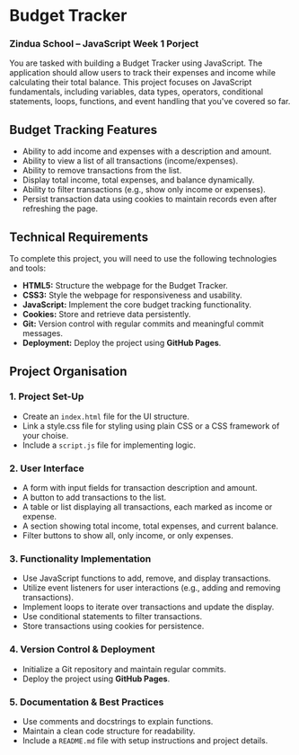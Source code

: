 # Budget Tracker
### Zindua School – JavaScript Week 1 Porject
You are tasked with building a Budget Tracker using JavaScript. The application should allow users to track their expenses and income while calculating their total balance. This project focuses on JavaScript fundamentals, including variables, data types, operators, conditional statements, loops, functions, and event handling that you've covered so far.

## Budget Tracking Features
- Ability to add income and expenses with a description and amount.
- Ability to view a list of all transactions (income/expenses).
- Ability to remove transactions from the list.
- Display total income, total expenses, and balance dynamically.
- Ability to filter transactions (e.g., show only income or expenses).
- Persist transaction data using cookies to maintain records even after refreshing the page.

## Technical Requirements
To complete this project, you will need to use the following technologies and tools:
- **HTML5:** Structure the webpage for the Budget Tracker.
- **CSS3:** Style the webpage for responsiveness and usability.
- **JavaScript:** Implement the core budget tracking functionality.
- **Cookies:** Store and retrieve data persistently.
- **Git:** Version control with regular commits and meaningful commit messages.
- **Deployment:** Deploy the project using **GitHub Pages**.

## Project Organisation
### 1. Project Set-Up
- Create an `index.html` file for the UI structure.
- Link a style.css file for styling using plain CSS or a CSS framework of your choise.
- Include a `script.js` file for implementing logic.
### 2. User Interface
- A form with input fields for transaction description and amount.
- A button to add transactions to the list.
- A table or list displaying all transactions, each marked as income or expense.
- A section showing total income, total expenses, and current balance.
- Filter buttons to show all, only income, or only expenses.
### 3. Functionality Implementation
- Use JavaScript functions to add, remove, and display transactions.
- Utilize event listeners for user interactions (e.g., adding and removing transactions).
- Implement loops to iterate over transactions and update the display.
- Use conditional statements to filter transactions.
- Store transactions using cookies for persistence.
### 4. Version Control & Deployment
- Initialize a Git repository and maintain regular commits.
- Deploy the project using **GitHub Pages**.
### 5. Documentation & Best Practices
- Use comments and docstrings to explain functions.
- Maintain a clean code structure for readability.
- Include a `README.md` file with setup instructions and project details.